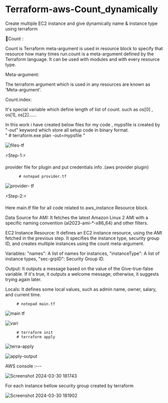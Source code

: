 # Terraform-aws-Count_dynamically
Create multiple EC2 instance and give dynamically name &amp; instance type using terraform

🌟Count : 

Count is Terraform meta-argument is used in resource block to specify that resource how many times run.count is a meta-argument defined by the Terraform language. It can be used with modules and with every 
 resource type.

 Meta-argument: 

 The terraform argument which is used in any resources are known as 'Meta-argument'.

 Count.index:
 
 It's special variable which define length of list of count. such as os[0] , os[1], os[2]......


In this work i have created below files for my code , mypsfile is created by "-out" keyword which store all setup code in binary format.  
" # terraform.exe plan -out=mypsfile "

![files-tf](https://github.com/Pratikshinde55/Terraform-aws-Count_dynamically/assets/145910708/4d156206-a87a-4482-b39e-3c5f682fe4e7)

⚡Step-1:⚡

provider file for plugin and put credentials info .(aws provider plugin)


          # notepad provider.tf 

![provider- tf](https://github.com/Pratikshinde55/Terraform-aws-Count_dynamically/assets/145910708/9111dd17-6f1b-44d5-8369-91a6735d75ef)

⚡Step-2:⚡

Here main.tf file for all code related to aws_instance Resource block.

Data Source for AMI: It fetches the latest Amazon Linux 2 AMI with a specific naming convention (al2023-ami-*-x86_64) and other filters.

EC2 Instance Resource: It defines an EC2 instance resource, using the AMI fetched in the previous step. It specifies the instance type, security group ID,
and creates multiple instances using the count meta-argument.

Variables: "names": A list of names for instances, "instanceType": A list of instance types, "sec-grpID": Security Group ID.

Output: It outputs a message based on the value of the Give-true-false variable. If it's true, it outputs a welcome message; otherwise, it suggests trying
again later.

Locals: It defines some local values, such as admin name, owner, salary, and current time.


         # notepad main.tf 

![main tf](https://github.com/Pratikshinde55/Terraform-aws-Count_dynamically/assets/145910708/6299137c-9f52-4559-9d75-8359dbd13481)


![vari](https://github.com/Pratikshinde55/Terraform-aws-Count_dynamically/assets/145910708/751ad7b1-e91a-4f84-9f71-5acf83b0b048)


         # terraform init
         # terraform apply

![terra-apply](https://github.com/Pratikshinde55/Terraform-aws-Count_dynamically/assets/145910708/caa4ea39-d93b-4b7c-a8f4-fed66c6bde34)


![apply-output](https://github.com/Pratikshinde55/Terraform-aws-Count_dynamically/assets/145910708/4b4e0be7-bc4c-445d-8b86-9207aee4d47c)


AWS console :---

![Screenshot 2024-03-30 181743](https://github.com/Pratikshinde55/Terraform-aws-Count_dynamically/assets/145910708/4e9a0893-8e40-4fec-8921-1f7d149126ed)


For each instance bellow security group created by terraform


![Screenshot 2024-03-30 181902](https://github.com/Pratikshinde55/Terraform-aws-Count_dynamically/assets/145910708/5d9d8328-658c-425c-9c74-3e83f7f5d195)

